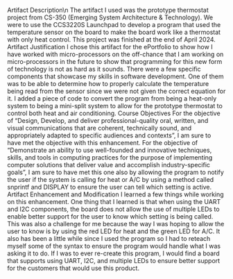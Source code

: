Artifact Description\n
    The artifact I used was the prototype thermostat project from CS-350 (Emerging System Architecture & Technology). We were to use the CCS3220S Launchpad to develop a program that used the temperature sensor on the board to make the board work like a thermostat with only heat control. This project was finished at the end of April 2024.
Artifact Justification
	I chose this artifact for the ePortfolio to show how I have worked with micro-processors on the off-chance that I am working on micro-processors in the future to show that programming for this new form of technology is not as hard as it sounds. There were a few specific components that showcase my skills in software development. One of them was to be able to determine how to properly calculate the temperature being read from the sensor since we were not given the correct equation for it. I added a piece of code to convert the program from being a heat-only system to being a mini-split system to allow for the prototype thermostat to control both heat and air conditioning.
Course Objectives
	For the objective of “Design, Develop, and deliver professional-quality oral, written, and visual communications that are coherent, technically sound, and appropriately adapted to specific audiences and contexts”, I am sure to have met the objective with this enhancement. For the objective of “Demonstrate an ability to use well-founded and innovative techniques, skills, and tools in computing practices for the purpose of implementing computer solutions that deliver value and accomplish industry-specific goals”, I am sure to have met this one also by allowing the program to notify the user if the system is calling for heat or A/C by using a method called snprintf and DISPLAY to ensure the user can tell which setting is active.
Artifact Enhancement and Modification
	I learned a few things while working on this enhancement. One thing that I learned is that when using the UART and I2C components, the board does not allow the use of multiple LEDs to enable better support for the user to know which setting is being called. This was also a challenge for me because the way I was hoping to allow the user to know is by using the red LED for heat and the green LED for A/C. It also has been a little while since I used the program so I had to reteach myself some of the syntax to ensure the program would handle what I was asking it to do. If I was to ever re-create this program, I would find a board that supports using UART, I2C, and multiple LEDs to ensure better support for the customers that would use this product.

